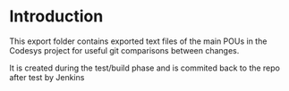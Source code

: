 # Introduction 
This export folder contains exported text files of the main POUs in the Codesys project for useful git comparisons between changes.

It is created during the test/build phase and is commited back to the repo after test by Jenkins
